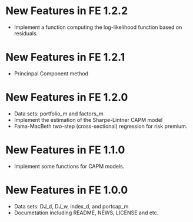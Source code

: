 <!-- README.md is generated from README.Rmd. Please edit that file -->
New Features in FE 1.2.2
========================

-   Implement a function computing the log-likelihood function based on residuals.

New Features in FE 1.2.1
========================

-   Princinpal Component method

New Features in FE 1.2.0
========================

-   Data sets: portfolio\_m and factors\_m
-   Implement the estimation of the Sharpe-Lintner CAPM model
-   Fama-MacBeth two-step (cross-sectional) regression for risk premium.

New Features in FE 1.1.0
========================

-   Implement some functions for CAPM models.

New Features in FE 1.0.0
========================

-   Data sets: DJ\_d, DJ\_w, index\_d, and portcap\_m
-   Documetation including README, NEWS, LICENSE and etc.
